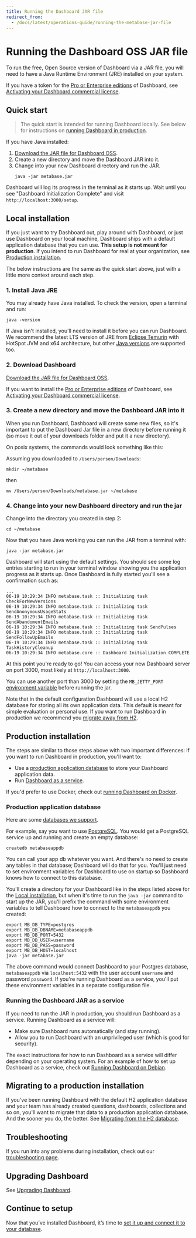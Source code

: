 ```yaml
---
title: Running the Dashboard JAR file
redirect_from:
  - /docs/latest/operations-guide/running-the-metabase-jar-file
---
```


# Running the Dashboard OSS JAR file

To run the free, Open Source version of Dashboard via a JAR file, you will need to have a Java Runtime Environment (JRE) installed on your system.

If you have a token for the [Pro or Enterprise editions](https://www.metabase.com/pricing) of Dashboard, see [Activating your Dashboard commercial license](../paid-features/activating-the-enterprise-edition.md).

## Quick start

> The quick start is intended for running Dashboard locally. See below for instructions on [running Dashboard in production](#production-installation).

If you have Java installed:

1. [Download the JAR file for Dashboard OSS](https://metabase.com/start/oss/jar).
2. Create a new directory and move the Dashboard JAR into it.
3. Change into your new Dashboard directory and run the JAR.
   ```
   java -jar metabase.jar
   ```

Dashboard will log its progress in the terminal as it starts up. Wait until you see "Dashboard Initialization Complete" and visit `http://localhost:3000/setup`.

## Local installation

If you just want to try Dashboard out, play around with Dashboard, or just use Dashboard on your local machine, Dashboard ships with a default application database that you can use. **This setup is not meant for production**. If you intend to run Dashboard for real at your organization, see [Production installation](#production-installation).

The below instructions are the same as the quick start above, just with a little more context around each step.

### 1. Install Java JRE

You may already have Java installed. To check the version, open a terminal and run:

```
java -version
```

If Java isn't installed, you'll need to install it before you can run Dashboard. We recommend the latest LTS version of JRE from [Eclipse Temurin](https://adoptium.net/) with HotSpot JVM and x64 architecture, but other [Java versions](./java-versions.md) are supported too.

### 2. Download Dashboard

[Download the JAR file for Dashboard OSS](https://www.metabase.com/start/oss/jar).

If you want to install the [Pro or Enterprise editions](https://www.metabase.com/pricing) of Dashboard, see [Activating your Dashboard commercial license](../paid-features/activating-the-enterprise-edition.md).

### 3. Create a new directory and move the Dashboard JAR into it

When you run Dashboard, Dashboard will create some new files, so it's important to put the Dashboard Jar file in a new directory before running it (so move it out of your downloads folder and put it a new directory).

On posix systems, the commands would look something like this:

Assuming you downloaded to `/Users/person/Downloads`:

```
mkdir ~/metabase
```

then

```
mv /Users/person/Downloads/metabase.jar ~/metabase
```

### 4. Change into your new Dashboard directory and run the jar

Change into the directory you created in step 2:

```
cd ~/metabase
```

Now that you have Java working you can run the JAR from a terminal with:

```
java -jar metabase.jar
```

Dashboard will start using the default settings. You should see some log entries starting to run in your terminal window showing you the application progress as it starts up. Once Dashboard is fully started you'll see a confirmation such as:

```
...
06-19 10:29:34 INFO metabase.task :: Initializing task CheckForNewVersions
06-19 10:29:34 INFO metabase.task :: Initializing task SendAnonymousUsageStats
06-19 10:29:34 INFO metabase.task :: Initializing task SendAbandomentEmails
06-19 10:29:34 INFO metabase.task :: Initializing task SendPulses
06-19 10:29:34 INFO metabase.task :: Initializing task SendFollowUpEmails
06-19 10:29:34 INFO metabase.task :: Initializing task TaskHistoryCleanup
06-19 10:29:34 INFO metabase.core :: Dashboard Initialization COMPLETE
```

At this point you're ready to go! You can access your new Dashboard server on port 3000, most likely at `http://localhost:3000`.

You can use another port than 3000 by setting the `MB_JETTY_PORT` [environment variable](../configuring-metabase/environment-variables.md) before running the jar.

Note that in the default configuration Dashboard will use a local H2 database for storing all its own application data. This default is meant for simple evaluation or personal use. If you want to run Dashboard in production we recommend you [migrate away from H2](./migrating-from-h2.md).

## Production installation

The steps are similar to those steps above with two important differences: if you want to run Dashboard in production, you'll want to:

- Use a [production application database](#production-application-database) to store your Dashboard application data.
- Run [Dashboard as a service](#running-the-metabase-jar-as-a-service).

If you'd prefer to use Docker, check out [running Dashboard on Docker](running-metabase-on-docker.md).

### Production application database

Here are some [databases we support](migrating-from-h2.md#supported-databases-for-storing-your-metabase-application-data).

For example, say you want to use [PostgreSQL](https://www.postgresql.org/). You would get a PostgreSQL service up and running and create an empty database:

```
createdb metabaseappdb
```

You can call your app db whatever you want. And there's no need to create any tables in that database; Dashboard will do that for you. You'll just need to set environment variables for Dashboard to use on startup so Dashboard knows how to connect to this database.

You'll create a directory for your Dashboard like in the steps listed above for the [Local installation](#local-installation), but when it's time to run the `java -jar` command to start up the JAR, you'll prefix the command with some environment variables to tell Dashboard how to connect to the `metabaseappdb` you created:

```
export MB_DB_TYPE=postgres
export MB_DB_DBNAME=metabaseappdb
export MB_DB_PORT=5432
export MB_DB_USER=username
export MB_DB_PASS=password
export MB_DB_HOST=localhost
java -jar metabase.jar
```

The above command would connect Dashboard to your Postgres database, `metabaseappdb` via `localhost:5432` with the user account `username` and password `password`. If you're running Dashboard as a service, you'll put these environment variables in a separate configuration file.

### Running the Dashboard JAR as a service

If you need to run the JAR in production, you should run Dashboard as a service. Running Dashboard as a service will:

- Make sure Dashboard runs automatically (and stay running).
- Allow you to run Dashboard with an unprivileged user (which is good for security).

The exact instructions for how to run Dashboard as a service will differ depending on your operating system. For an example of how to set up Dashboard as a service, check out [Running Dashboard on Debian](./running-metabase-on-debian.md).

## Migrating to a production installation

If you've been running Dashboard with the default H2 application database and your team has already created questions, dashboards, collections and so on, you'll want to migrate that data to a production application database. And the sooner you do, the better. See [Migrating from the H2 database](migrating-from-h2.md).

## Troubleshooting

If you run into any problems during installation, check out our [troubleshooting page](../troubleshooting-guide/running.md).

## Upgrading Dashboard

See [Upgrading Dashboard](upgrading-metabase.md).

## Continue to setup

Now that you’ve installed Dashboard, it’s time to [set it up and connect it to your database](../configuring-metabase/setting-up-metabase.md).
